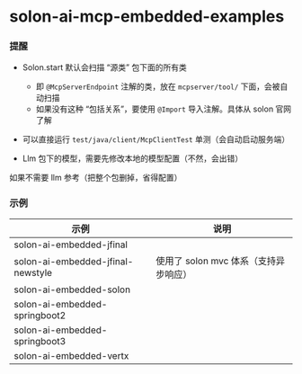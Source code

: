 # solon-ai-mcp-embedded-examples

### 提醒

* Solon.start 默认会扫描 “源类” 包下面的所有类
    * 即 `@McpServerEndpoint` 注解的类，放在 `mcpserver/tool/` 下面，会被自动扫描
    * 如果没有这种 “包括关系”，要使用 `@Import` 导入注解。具体从 solon 官网了解

* 可以直接运行 `test/java/client/McpClientTest` 单测（会自动启动服务端）
* Llm 包下的模型，需要先修改本地的模型配置（不然，会出错）

如果不需要 llm 参考（把整个包删掉，省得配置）


### 示例


| 示例                                     | 说明                       |
|----------------------------------------|--------------------------|
| solon-ai-embedded-jfinal               |                          |
| solon-ai-embedded-jfinal-newstyle      | 使用了 solon mvc 体系（支持异步响应） |
| solon-ai-embedded-solon                |                          |
| solon-ai-embedded-springboot2          |                          |
| solon-ai-embedded-springboot3          |                          |
| solon-ai-embedded-vertx                |                          |
